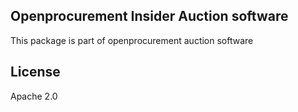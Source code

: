 ## Openprocurement Insider Auction software 

This package is part of openprocurement auction software

## License

Apache 2.0
